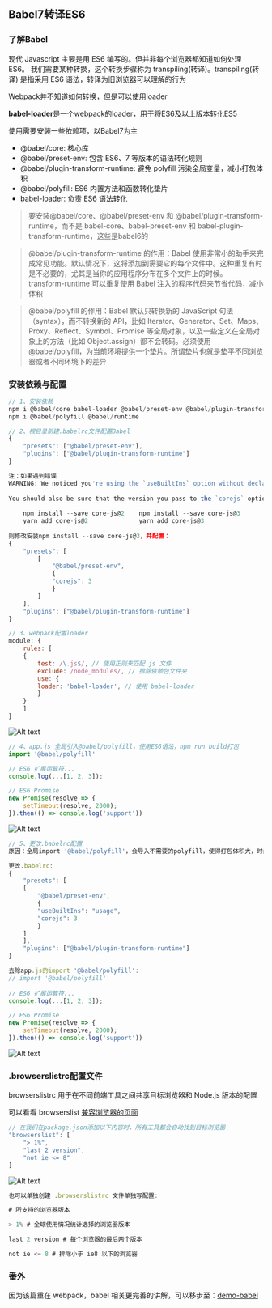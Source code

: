 ## Babel7转译ES6

### 了解Babel

现代 Javascript 主要是用 ES6 编写的。但并非每个浏览器都知道如何处理 ES6。 我们需要某种转换，这个转换步骤称为 transpiling(转译)。transpiling(转译) 是指采用 ES6 语法，转译为旧浏览器可以理解的行为

Webpack并不知道如何转换，但是可以使用loader

**babel-loader**是一个webpack的loader，用于将ES6及以上版本转化ES5

使用需要安装一些依赖项，以Babel7为主

- @babel/core: 核心库
- @babel/preset-env: 包含 ES6、7 等版本的语法转化规则
- @babel/plugin-transform-runtime: 避免 polyfill 污染全局变量，减小打包体积
- @babel/polyfill: ES6 内置方法和函数转化垫片
- babel-loader: 负责 ES6 语法转化

> 要安装@babel/core、@babel/preset-env 和 @babel/plugin-transform-runtime，而不是 babel-core、babel-preset-env 和 babel-plugin-transform-runtime，这些是babel6的


> @babel/plugin-transform-runtime 的作用：Babel 使用非常小的助手来完成常见功能。默认情况下，这将添加到需要它的每个文件中。这种重复有时是不必要的，尤其是当你的应用程序分布在多个文件上的时候。 transform-runtime 可以重复使用 Babel 注入的程序代码来节省代码，减小体积


> @babel/polyfill 的作用：Babel 默认只转换新的 JavaScript 句法（syntax），而不转换新的 API，比如 Iterator、Generator、Set、Maps、Proxy、Reflect、Symbol、Promise 等全局对象，以及一些定义在全局对象上的方法（比如 Object.assign）都不会转码。必须使用 @babel/polyfill，为当前环境提供一个垫片。所谓垫片也就是垫平不同浏览器或者不同环境下的差异
     

### 安装依赖与配置
    
```js
// 1、安装依赖
npm i @babel/core babel-loader @babel/preset-env @babel/plugin-transform-runtime --save-dev
npm i @babel/polyfill @babel/runtime

// 2、根目录新建.babelrc文件配置Babel
{
    "presets": ["@babel/preset-env"],
    "plugins": ["@babel/plugin-transform-runtime"]
}

注：如果遇到错误
WARNING: We noticed you're using the `useBuiltIns` option without declaring a core-js version. Currently, we assume version 2.x when no version is passed. Since this default version will likely change in future versions of Babel, we recommend explicitly setting the core-js version you are using via the `corejs` option. 
    
You should also be sure that the version you pass to the `corejs` option matches the version specified in your `package.json`'s `dependencies` section. If it doesn't, you need to run one of the following commands: 
    
    npm install --save core-js@2    npm install --save core-js@3 
    yarn add core-js@2              yarn add core-js@3
    
则修改安装npm install --save core-js@3，并配置：
{
    "presets": [
        [
            "@babel/preset-env",
            {
            "corejs": 3
            }
        ]
    ],
    "plugins": ["@babel/plugin-transform-runtime"]
}

// 3、webpack配置loader
module: {
    rules: [
    {
        test: /\.js$/, // 使用正则来匹配 js 文件
        exclude: /node_modules/, // 排除依赖包文件夹
        use: {
        loader: 'babel-loader', // 使用 babel-loader
        }
    }
    ]
}
```
    
![Alt text](./imgs/02-01.png)

```js
// 4、app.js 全局引入@babel/polyfill，使用ES6语法，npm run build打包
import '@babel/polyfill'

// ES6 扩展运算符...
console.log(...[1, 2, 3]);

// ES6 Promise
new Promise(resolve => {
    setTimeout(resolve, 2000);
}).then(() => console.log('support'))
```
    
![Alt text](./imgs/02-02.png)

```js
// 5、更改.babelrc配置
原因：全局import '@babel/polyfill'，会导入不需要的polyfill，使得打包体积大，时间长

更改.babelrc:
{
    "presets": [
    [
        "@babel/preset-env",
        {
        "useBuiltIns": "usage",
        "corejs": 3
        }
    ]
    ],
    "plugins": ["@babel/plugin-transform-runtime"]
}

去除app.js的import '@babel/polyfill':
// import '@babel/polyfill'
    
// ES6 扩展运算符...
console.log(...[1, 2, 3]);

// ES6 Promise
new Promise(resolve => {
    setTimeout(resolve, 2000);
}).then(() => console.log('support'))
```
    
![Alt text](./imgs/02-03.png)
    

### .browserslistrc配置文件

browserslistrc 用于在不同前端工具之间共享目标浏览器和 Node.js 版本的配置

可以看看 browserslist [兼容浏览器的页面](https://browserl.ist/)

```js
// 在我们在package.json添加以下内容时，所有工具都会自动找到目标浏览器
"browserslist": [
    "> 1%",
    "last 2 version",
    "not ie <= 8"
]
```

![Alt text](./imgs/02-04.png)

```js
也可以单独创建 .browserslistrc 文件单独写配置:

# 所支持的浏览器版本

> 1% # 全球使用情况统计选择的浏览器版本

last 2 version # 每个浏览器的最后两个版本

not ie <= 8 # 排除小于 ie8 以下的浏览器
```

### 番外

因为该篇重在 webpack，babel 相关更完善的讲解，可以移步至：[demo-babel](https://gitee.com/karmiy/demo-babel/blob/master/README.md)